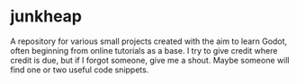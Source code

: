 # junkheap
A repository for various small projects created with the aim to learn Godot, often beginning from online tutorials as a base. I try to give credit where credit is due, but if I forgot someone, give me a shout. Maybe someone will find one or two useful code snippets.
